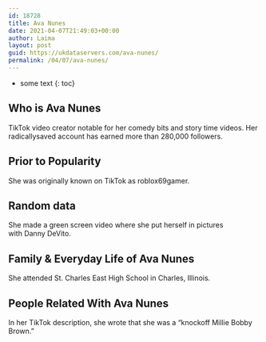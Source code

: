 ```yaml
---
id: 18728
title: Ava Nunes
date: 2021-04-07T21:49:03+00:00
author: Laima
layout: post
guid: https://ukdataservers.com/ava-nunes/
permalink: /04/07/ava-nunes/
---
```


* some text
{: toc}


## Who is Ava Nunes
                  
                  
                  
TikTok video creator notable for her comedy bits and story time videos. Her radicallysaved account has earned more than 280,000 followers.
                  
              
            
              
            
                
                
                
## Prior to Popularity
                  
                  
                  
She was originally known on TikTok as roblox69gamer.
                  
              
            
              
            
                
                
                
## Random data
                  
                  
                  
She made a green screen video where she put herself in pictures with Danny DeVito.
                  
              
            
              
            
                
                
                
## Family & Everyday Life of Ava Nunes
                  
                  
                  
She attended St. Charles East High School in Charles, Illinois. 
                  
              
            
              
            
                
                
                
## People Related With Ava Nunes
                  
                  
                  
In her TikTok description, she wrote that she was a &#8220;knockoff Millie Bobby Brown.&#8221;
                  
              
            
              
            
                
              
            
              
              
            
            
              
            
          
          
          